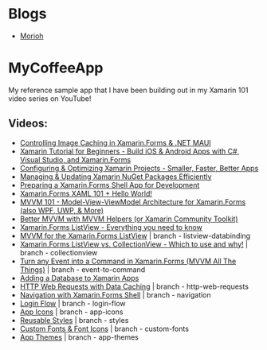 # Blogs
- [Morioh](https://morioh.com/)





# MyCoffeeApp

My reference sample app that I have been building out in my Xamarin 101 video series on YouTube!

## Videos:
* [Controlling Image Caching in Xamarin.Forms & .NET MAUI](https://youtu.be/fdL-3mhUThY)
* [Xamarin Tutorial for Beginners - Build iOS & Android Apps with C#, Visual Studio, and Xamarin.Forms](https://youtu.be/zvp7wvbyceo)
* [Configuring & Optimizing Xamarin Projects - Smaller, Faster, Better Apps](https://youtu.be/7kVeC1_14Ag)
* [Managing & Updating Xamarin NuGet Packages Efficiently](https://youtu.be/nDfO74TXQUg)
* [Preparing a Xamarin.Forms Shell App for Development](https://youtu.be/cRvb9TCvB6c)
* [Xamarin.Forms XAML 101 + Hello World!](https://youtu.be/GLfR2uosoSw)
* [MVVM 101 - Model-View-ViewModel Architecture for Xamarin.Forms (also WPF, UWP, & More)](https://youtu.be/Pso1MeX_HvI)
* [Better MVVM with MVVM Helpers (or Xamarin Community Toolkit)](https://youtu.be/y8ZqEOLDeo8)
* [Xamarin.Forms ListView - Everything you need to know](https://youtu.be/VzFqQv8YJNM)
* [MVVM for the Xamarin.Forms ListView](https://youtu.be/71K4PVRLasI) | branch - listview-databinding
* [Xamarin.Forms ListView vs. CollectionView - Which to use and why!](https://youtu.be/_lVM9gpFSbw) | branch - collectionview
* [Turn any Event into a Command in Xamarin.Forms (MVVM All The Things)](https://youtu.be/7mpe_1okwxk) | branch - event-to-command
* [Adding a Database to Xamarin Apps](https://youtu.be/XFP8Np-uRWc)
* [HTTP Web Requests with Data Caching](https://youtu.be/a37qBMt0V9w) | branch - http-web-requests
* [Navigation with Xamarin.Forms Shell](https://www.youtube.com/watch?v=8iYpLMKE_ws) | branch - navigation
* [Login Flow](https://www.youtube.com/watch?v=ylbgWHB_gMI) | branch - login-flow
* [App Icons](https://youtu.be/XEAyAf3_MpU) | branch - app-icons
* [Reusable Styles](https://youtu.be/Se0yF5JXk70) | branch - styles
* [Custom Fonts & Font Icons](https://youtu.be/jZARFd8Gno0) | branch - custom-fonts
* [App Themes](https://youtu.be/4w8TQ8njd3w) | branch - app-themes
